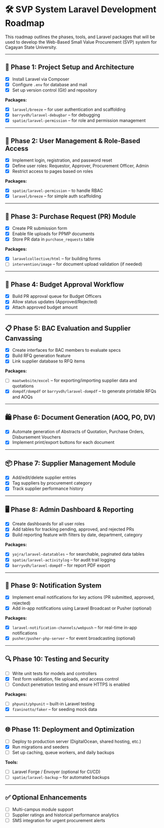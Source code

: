 # 🛠 SVP System Laravel Development Roadmap

This roadmap outlines the phases, tools, and Laravel packages that will be used to develop the Web-Based Small Value Procurement (SVP) system for Cagayan State University.

---

## 🚀 Phase 1: Project Setup and Architecture

- [x] Install Laravel via Composer
- [x] Configure `.env` for database and mail
- [x] Set up version control (Git) and repository

**Packages:**
- [x] `laravel/breeze` – for user authentication and scaffolding
- [x] `barryvdh/laravel-debugbar` – for debugging
- [x] `spatie/laravel-permission` – for role and permission management

---

## 🔐 Phase 2: User Management & Role-Based Access

- [x] Implement login, registration, and password reset
- [x] Define user roles: Requestor, Approver, Procurement Officer, Admin
- [x] Restrict access to pages based on roles

**Packages:**
- [x] `spatie/laravel-permission` – to handle RBAC
- [x] `laravel/breeze` – for simple auth scaffolding

---

## 📝 Phase 3: Purchase Request (PR) Module

- [x] Create PR submission form
- [x] Enable file uploads for PPMP documents
- [x] Store PR data in `purchase_requests` table

**Packages:**
- [x] `laravelcollective/html` – for building forms
- [ ] `intervention/image` – for document upload validation (if needed)

---

## 🧮 Phase 4: Budget Approval Workflow

- [x] Build PR approval queue for Budget Officers
- [x] Allow status updates (Approved/Rejected)
- [x] Attach approved budget amount

---

## 📋 Phase 5: BAC Evaluation and Supplier Canvassing

- [x] Create interfaces for BAC members to evaluate specs
- [x] Build RFQ generation feature
- [x] Link supplier database to RFQ items

**Packages:**
- [ ] `maatwebsite/excel` – for exporting/importing supplier data and quotations
- [x] `dompdf/dompdf` or `barryvdh/laravel-dompdf` – to generate printable RFQs and AOQs

---

## 🛍️ Phase 6: Document Generation (AOQ, PO, DV)

- [x] Automate generation of Abstracts of Quotation, Purchase Orders, Disbursement Vouchers
- [x] Implement print/export buttons for each document

---

## 📦 Phase 7: Supplier Management Module

- [x] Add/edit/delete supplier entries
- [x] Tag suppliers by procurement category
- [x] Track supplier performance history

---

## 🖥️ Phase 8: Admin Dashboard & Reporting

- [x] Create dashboards for all user roles
- [x] Add tables for tracking pending, approved, and rejected PRs
- [x] Build reporting feature with filters by date, department, category

**Packages:**
- [x] `yajra/laravel-datatables` – for searchable, paginated data tables
- [x] `spatie/laravel-activitylog` – for audit trail logging
- [x] `barryvdh/laravel-dompdf` – for report PDF export

---

## 🔔 Phase 9: Notification System

- [x] Implement email notifications for key actions (PR submitted, approved, rejected)
- [x] Add in-app notifications using Laravel Broadcast or Pusher (optional)

**Packages:**
- [x] `laravel-notification-channels/webpush` – for real-time in-app notifications
- [x] `pusher/pusher-php-server` – for event broadcasting (optional)

---

## 🔍 Phase 10: Testing and Security

- [ ] Write unit tests for models and controllers
- [x] Test form validation, file uploads, and access control
- [ ] Conduct penetration testing and ensure HTTPS is enabled

**Packages:**
- [ ] `phpunit/phpunit` – built-in Laravel testing
- [x] `fzaninotto/faker` – for seeding mock data

---

## 🌐 Phase 11: Deployment and Optimization

- [ ] Deploy to production server (DigitalOcean, shared hosting, etc.)
- [x] Run migrations and seeders
- [ ] Set up caching, queue workers, and daily backups

**Tools:**
- [ ] Laravel Forge / Envoyer (optional for CI/CD)
- [ ] `spatie/laravel-backup` – for automated backups

---

## ✅ Optional Enhancements

- [ ] Multi-campus module support
- [ ] Supplier ratings and historical performance analytics
- [ ] SMS integration for urgent procurement alerts
